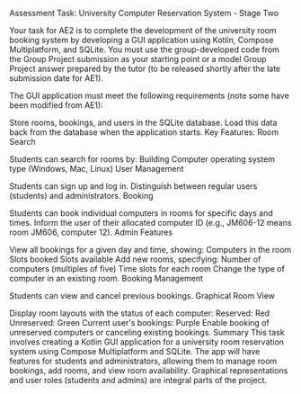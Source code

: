 Assessment Task: University Computer Reservation System - Stage Two

Your task for AE2 is to complete the development of the university room booking system by developing a GUI application using Kotlin, Compose Multiplatform, and SQLite. You must use the group-developed code from the Group Project submission as your starting point or a model Group Project answer prepared by the tutor (to be released shortly after the late submission date for AE1).

The GUI application must meet the following requirements (note some have been modified from AE1):

Store rooms, bookings, and users in the SQLite database.
Load this data back from the database when the application starts.
Key Features:
Room Search

Students can search for rooms by:
Building
Computer operating system type (Windows, Mac, Linux)
User Management

Students can sign up and log in.
Distinguish between regular users (students) and administrators.
Booking

Students can book individual computers in rooms for specific days and times.
Inform the user of their allocated computer ID (e.g., JM606-12 means room JM606, computer 12).
Admin Features

View all bookings for a given day and time, showing:
Computers in the room
Slots booked
Slots available
Add new rooms, specifying:
Number of computers (multiples of five)
Time slots for each room
Change the type of computer in an existing room.
Booking Management

Students can view and cancel previous bookings.
Graphical Room View

Display room layouts with the status of each computer:
Reserved: Red
Unreserved: Green
Current user's bookings: Purple
Enable booking of unreserved computers or canceling existing bookings.
Summary
This task involves creating a Kotlin GUI application for a university room reservation system using Compose Multiplatform and SQLite. The app will have features for students and administrators, allowing them to manage room bookings, add rooms, and view room availability. Graphical representations and user roles (students and admins) are integral parts of the project.